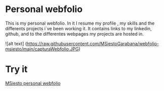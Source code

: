 # Personal webfolio
This is my personal webfolio. In it I resume my profile , my skills and the differents projects i´ve been working it.
It contains links to my linkedin, github, and to the differentes webpages my projects are hosted in.

![alt text] (https://raw.githubusercontent.com/MSiestoGarabana/webfolio-msiesto/main/capturaWebfolio.JPG)

# Try it
[MSiesto personal webfolio](https://webfolio-msiesto.vercel.app/)
